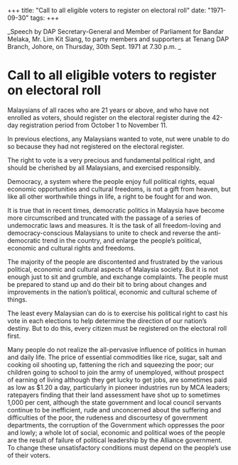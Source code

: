 +++ 
title: "Call to all eligible voters to register on electoral roll"
date: "1971-09-30"
tags:
+++

_Speech by DAP Secretary-General and Member of Parliament for Bandar Melaka, Mr. Lim Kit Siang, to party members and supporters at Tenang DAP Branch, Johore, on Thursday, 30th Sept. 1971 at 7.30 p.m.
_
# Call to all eligible voters to register on electoral roll

Malaysians of all races who are 21 years or above, and who have not enrolled as voters, should register on the electoral register during the 42-day registration period from October 1 to November 11.

In previous elections, any Malaysians wanted to vote, nut were unable to do so because they had not registered on the electoral register.</u>

The right to vote is a very precious and fundamental political right, and should be cherished by all Malaysians, and exercised responsibly.

Democracy, a system where the people enjoy full political rights, equal economic opportunities and cultural freedoms, is not a gift from heaven, but like all other worthwhile things in life, a right to be fought for and won.

It is true that in recent times, democratic politics in Malaysia have become more circumscribed and truncated with the passage of a series of undemocratic laws and measures. It is the task of all freedom-loving and democracy-conscious Malaysians to unite to check and reverse the anti-democratic trend in the country, and enlarge the people’s political, economic and cultural rights and freedoms.

The majority of the people are discontented and frustrated by the various political, economic and cultural aspects of Malaysia society. But it is not enough just to sit and grumble, and exchange complaints. The people must be prepared to stand up and do their bit to bring about changes and improvements in the nation’s political, economic and cultural scheme of things.

The least every Malaysian can do is to exercise his political right to cast his vote in each elections to help determine the direction of our nation’s destiny. But to do this, every citizen must be registered on the electoral roll first.

Many people do not realize the all-pervasive influence of politics in human and daily life. The price of essential commodities like rice, sugar, salt and cooking oil shooting up, fattening the rich and squeezing the poor; our children going to school to join the army of unemployed, without prospect of earning of living although they get lucky to get jobs, are sometimes paid as low as $1.20 a day, particularly in pioneer industries run by MCA leaders; ratepayers finding that their land assessment have shot up to sometimes 1,000 per cent, although the state government and local council servants continue to be inefficient, rude and unconcerned about the suffering and difficulties of the poor, the rudeness and discourtesy of government departments, the corruption of the Government which oppresses the poor and lowly; a whole lot of social, economic and political woes of the people are the result of failure of political leadership by the Alliance government. To change these unsatisfactory conditions must depend on the people’s use of their voters.

 
